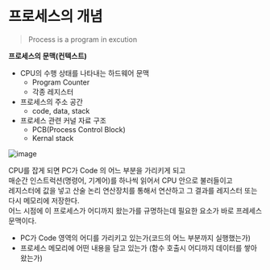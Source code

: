 # 프로세스의 개념
> Process is a program in excution  

**프로세스의 문맥(컨텍스트)**    
* CPU의 수행 상태를 나타내는 하드웨어 문맥 
    * Program Counter
    * 각종 레지스터 
* 프로세스의 주소 공간
    * code, data, stack  
* 프로세스 관련 커널 자료 구조  
    * PCB(Process Control Block) 
    * Kernal stack 

![image](https://user-images.githubusercontent.com/50267433/140644910-6bf4fb17-a8f8-4f23-ab8d-766cfac5f1e3.png)
  
CPU를 잡게 되면 PC가 Code 의 어느 부분을 가리키게 되고       
매순간 인스트럭션(명령어, 기계어)를 하나씩 읽어서 CPU 안으로 불러들이고     
레지스터에 값을 넣고 산술 논리 연산장치를 통해서 연산하고 그 결과를 레지스터 또는 다시 메모리에 저장한다.     
어느 시점에 이 프로세스가 어디까지 왔는가를 규명하는데 필요한 요소가 바로 프레세스 문맥이다.   
  
* PC가 Code 영역의 어디를 가리키고 있는가(코드의 어느 부분까지 실행했는가)     
* 프로세스 메모리에 어떤 내용을 담고 있는가 (함수 호출시 어디까지 데이터를 쌓아왔는가)   
 
